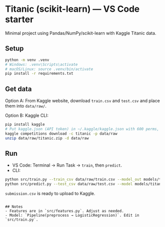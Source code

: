 # Titanic (scikit-learn) — VS Code starter

Minimal project using Pandas/NumPy/scikit-learn with Kaggle Titanic data.

## Setup
```bash
python -m venv .venv
# Windows: .venv\Scripts\activate
# macOS/Linux: source .venv/bin/activate
pip install -r requirements.txt
```

## Get data
Option A: From Kaggle website, download `train.csv` and `test.csv` and place them into `data/raw/`.

Option B: Kaggle CLI:
```bash
pip install kaggle
# Put kaggle.json (API token) in ~/.kaggle/kaggle.json with 600 perms, then:
kaggle competitions download -c titanic -p data/raw
unzip data/raw/titanic.zip -d data/raw
```

## Run
- VS Code: Terminal → Run Task → `train`, then `predict`.
- CLI:
```bash
python src/train.py --train_csv data/raw/train.csv --model_out models/titanic.joblib
python src/predict.py --test_csv data/raw/test.csv --model models/titanic.joblib --out_csv submission.csv
```

`submission.csv` is ready to upload to Kaggle.
```

## Notes
- Features are in `src/features.py`. Adjust as needed.
- Model: `Pipeline(preprocess → LogisticRegression)`. Edit in `src/train.py`.
